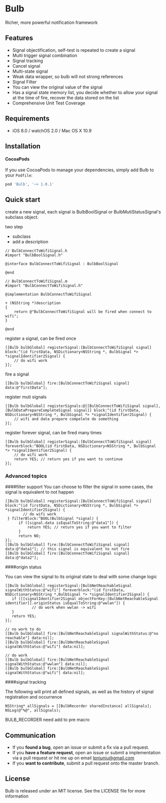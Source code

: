 # Bulb

Richer, more powerful notification framework

## Features
- Signal objectification, self-test is repeated to create a signal
- Multi trigger signal combination
- Signal tracking
- Cancel signal
- Multi-state signal
- Weak data wrapper, so bulb will not strong references
- Signal Filter
- You can view the original value of the signal
- Has a signal state memory list, you decide whether to allow your signal at the time of fire, recover the data stored on the list
- Comprehensive Unit Test Coverage

## Requirements

- iOS 8.0 / watchOS 2.0 / Mac OS X 10.9

## Installation

#### CocoaPods
If you use CocoaPods to manage your dependencies, simply add
Bulb to your `Podfile`:

```ruby
pod 'Bulb', '~> 1.0.1'
```

## Quick start
create a new signal, each signal is BulbBoolSignal or BulbMutiStatusSignal's subclass object.

two step

- subclass 
- add a description

```objc
// BulbConnectToWifiSignal.h
#import "BulbBoolSignal.h"

@interface BulbConnectToWifiSignal : BulbBoolSignal

@end

// BulbConnectToWifiSignal.m
#import "BulbConnectToWifiSignal.h"

@implementation BulbConnectToWifiSignal

+ (NSString *)description
{
    return @"BulbConnectToWifiSignal will be fired when connect to wifi";
}

@end
```
register a signal, can be fired once

```objc
[[Bulb bulbGlobal] registerSignal:[BulbConnectToWifiSignal signal] block:^(id firstData, NSDictionary<NSString *, BulbSignal *> *signalIdentifier2Signal) {
	// do wifi work 
}];
```

fire a signal

```objc
[[Bulb bulbGlobal] fire:[BulbConnectToWifiSignal signal] data:@"firstData"];
```
register muti signals

```objc
[[Bulb bulbGlobal] registerSignals:@[[BulbConnectToWifiSignal signal], [BulbDataPrepareCompleteSignal signal]] block:^(id firstData, NSDictionary<NSString *, BulbSignal *> *signalIdentifier2Signal) {
	// wifi and data prepare compelete do something
}];
```

register forever signal, can be fired many times

```objc
[[Bulb bulbGlobal] registerSignal:[BulbConnectToWifiSignal signal] foreverblock:^BOOL(id firstData, NSDictionary<NSString *, BulbSignal *> *signalIdentifier2Signal) {
	// do wifi work
	return YES; // return yes if you want to continue
}];
```
### Advanced topics

####filter support
You can choose to filter the signal in some cases, the signal is equivalent to not happen

```objc
[[Bulb bulbGlobal] registerSignal:[BulbConnectToWifiSignal signal] block:^(id firstData, NSDictionary<NSString *, BulbSignal *> *signalIdentifier2Signal) {
      	// do wifi work
 } filterBlock:^BOOL(BulbSignal *signal) {
      if ([signal.data isEqualToString:@"data1"]) {
          return YES; // return yes if you want to filter
      }
      return NO;
}];
[[Bulb bulbGlobal] fire:[BulbConnectToWifiSignal signal] data:@"data1"]; // this signal is equivalent to not fire
[[Bulb bulbGlobal] fire:[BulbConnectToWifiSignal signal] data:@"data2"];
```
####origin status

You can view the signal to its original state to deal with some change logic

```objc
[[Bulb bulbGlobal] registerSignal:[BulbNetReachableSignal signalWithStatus:@"wifi"] foreverblock:^(id firstData, NSDictionary<NSString *,BulbSignal *> *signalIdentifier2Signal) {
   if ([[signalIdentifier2Signal objectForKey:[BulbNetReachableSignal identifier]].originStatus isEqualToString:@"wwlan"]) {
            // do work when wwlan -> wifi
   }
   return YES;
}];
 
// no work to do   
[[Bulb bulbGlobal] fire:[BulbNetReachableSignal signalWithStatus:@"no reachable"] data:nil];
[[Bulb bulbGlobal] fire:[BulbNetReachableSignal signalWithStatus:@"wifi"] data:nil];

// do work
[[Bulb bulbGlobal] fire:[BulbNetReachableSignal signalWithStatus:@"wwlan"] data:nil];
[[Bulb bulbGlobal] fire:[BulbNetReachableSignal signalWithStatus:@"wifi"] data:nil];
```

####signal tracking

The following will print all defined signals, as well as the history of signal registration and occurrence

```objc
NSString* allSignals = [[BulbRecorder sharedInstance] allSignals];
NSLog(@"%@", allSignals);
```
BULB_RECORDER need add to pre macro
## Communication

- If you **found a bug**, open an issue or submit a fix via a pull request.
- If you **have a feature request**, open an issue or submit a implementation via a pull request or hit me up on email <lpniuniu@gmail.com>
- If you **want to contribute**, submit a pull request onto the master branch.

## License

Bulb is released under an MIT license. See the LICENSE file for more information
